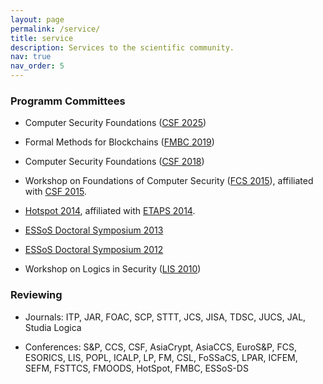 ```yaml
---
layout: page
permalink: /service/
title: service
description: Services to the scientific community.
nav: true
nav_order: 5
---
```


### Programm Committees

- Computer Security Foundations ([CSF 2025](https://csf2025.ieee-security.org))

- Formal Methods for Blockchains ([FMBC 2019](https://sites.google.com/view/fmbc))

- Computer Security Foundations ([CSF 2018](http://www.floc2018.org/conferences/))

- Workshop on Foundations of Computer Security ([FCS 2015](http://software.imdea.org/~bkoepf/FCS15/)), affiliated with [CSF 2015](http://csf2015.di.univr.it/).

- [Hotspot 2014](http://www2.imm.dtu.dk/~samo/hotspot14.html), affiliated with [ETAPS 2014](http://www.etaps.org/2014/).

- [ESSoS Doctoral Symposium 2013](https://distrinet.cs.kuleuven.be/events/essos/2013/calls-doc.html)

- [ESSoS Doctoral Symposium 2012](http://distrinet.cs.kuleuven.be/events/essos/2012/cftut)

- Workshop on Logics in Security ([LIS 2010](http://lis.gforge.uni.lu/))


### Reviewing

- Journals: ITP, JAR, FOAC, SCP, STTT, JCS, JISA, TDSC, JUCS, JAL, Studia Logica

- Conferences: S&P, CCS, CSF, AsiaCrypt, AsiaCCS, EuroS&P, FCS, ESORICS, LIS, POPL, ICALP, LP, FM, CSL, FoSSaCS, LPAR, ICFEM, SEFM, FSTTCS, FMOODS, HotSpot, FMBC, ESSoS-DS 

